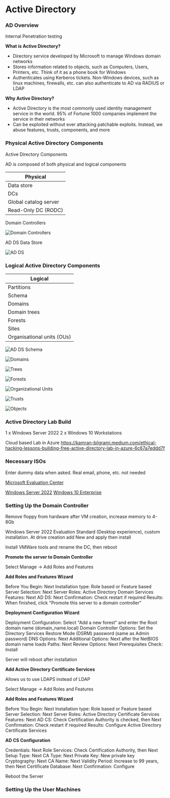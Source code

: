 # Active Directory

### AD Overview

Internal Penetration testing

**What is Active Directory?**

- Directory service developed by Microsoft to manage Windows domain networks
- Stores information related to objects, such as Computers, Users, Printers, etc. Think of it as a phone book 
for Windows
- Authenticates using Kerberos tickets. Non-Windows devices, such as linux machines, firewalls, etc. can also 
authenticate to AD via RADIUS or LDAP

**Why Active Directory?**

- Active Directory is the most commonly used identity management service in the world. 95% of Fortune 1000 
companies implement the service in their networks
- Can be exploited without ever attacking patchable exploits. Instead, we abuse features, trusts, components, 
and more

### Physical Active Directory Components

Active Directory Components

AD is composed of both physical and logical components

|Physical|
|---------|
|Data store|
|DCs|
|Global catalog server|
|Read-Only DC (RODC)|

Domain Controllers

![Domain Controllers](./pictures/domain-controllers.png)

AD DS Data Store

![AD DS](./pictures/ad-ds-data-store.png)

### Logical Active Directory Components

|Logical|
|-------|
|Partitions|
|Schema|
|Domains|
|Domain trees|
|Forests|
|Sites|
|Organisational units (OUs)|

![AD DS Schema](./pictures/ad-ds-schema.png)

![Domains](./pictures/domains.png)

![Trees](./pictures/trees.png)

![Forests](./pictures/forests.png)

![Organizational Units](./pictures/ous.png)

![Trusts](./pictures/trusts.png)

![Objects](./pictures/objects.png)

### Active Directory Lab Build

1 x Windows Server 2022
2 x Windows 10 Workstations

Cloud based Lab in Azure https://kamran-bilgrami.medium.com/ethical-hacking-lessons-building-free-active-directory-lab-in-azure-6c67a7eddd7f

### Necessary ISOs

Enter dummy data when asked. Real email, phone, etc. not needed

[Microsoft Evaluation Center](https://www.microsoft.com/en-us/evalcenter)

[Windows Server 2022](https://info.microsoft.com/ww-landing-windows-server-2022.html)
[Windows 10 Enterprise](https://www.microsoft.com/en-us/evalcenter/download-windows-10-enterprise)

### Setting Up the Domain Controller

Remove floppy from hardware after VM creation, increase memory to 4-8Gb

Windows Server 2022 Evaluation Standard (Desktop experience), custom installation.
At drive creation add New and apply then install

Install VMWare tools and rename the DC, then reboot

**Promote the server to Domain Controller**

Select Manage -> Add Roles and Features

**Add Roles and Features Wizard**

Before You Begin: Next
Installation type: Role based or Feature based
Server Selection: Next
Server Roles: Active Directory Domain Services
Features: Next
AD DS: Next
Confirmation: Check restart if required
Results: When finished, click "Promote this server to a domain controller"

**Deployment Configuration Wizard**

Deployment Configuration: Select "Add a new forest" and enter the Root domain name (domain_name.local)
Domain Controller Options: Set the Directory Services Restore Mode (DSRM) password (same as Admin password)
DNS Options: Next
Additional Options: Next after the NetBIOS domain name loads
Paths: Next
Review Options: Next
Prerequisites Check: Install

Server will reboot after installation

**Add Active Directory Certificate Services**

Allows us to use LDAPS instead of LDAP

Select Manage -> Add Roles and Features 

**Add Roles and Features Wizard**

Before You Begin: Next
Installation type: Role based or Feature based
Server Selection: Next
Server Roles: Active Directory Certificate Services
Features: Next
AD CS: Check Certification Authority is checked, then Next
Confirmation: Check restart if required
Results: Configure Active Directory Certificate Services

**AD CS Configuration**

Credentials: Next
Role Services: Check Certification Authority, then Next
Setup Type: Next
CA Type: Next
Private Key: New private key
Cryptography: Next
CA Name: Next
Validity Period: Increase to 99 years, then Next
Certificate Database: Next
Confirmation: Configure

Reboot the Server

### Setting Up the User Machines
